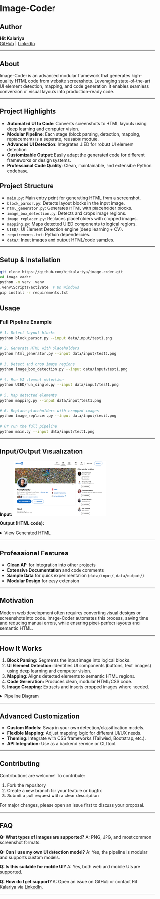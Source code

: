 
# Image-Coder

## Author
**Hit Kalariya**  
[GitHub](https://github.com/hitkalariya) | [LinkedIn](https://www.linkedin.com/in/hitkalariya/)

---

## About
Image-Coder is an advanced modular framework that generates high-quality HTML code from website screenshots. Leveraging state-of-the-art UI element detection, mapping, and code generation, it enables seamless conversion of visual layouts into production-ready code.

---


## Project Highlights
- **Automated UI to Code**: Converts screenshots to HTML layouts using deep learning and computer vision.
- **Modular Pipeline**: Each stage (block parsing, detection, mapping, replacement) is a separate, reusable module.
- **Advanced UI Detection**: Integrates UIED for robust UI element detection.
- **Customizable Output**: Easily adapt the generated code for different frameworks or design systems.
- **Professional Code Quality**: Clean, maintainable, and extensible Python codebase.

## Project Structure
- `main.py`: Main entry point for generating HTML from a screenshot.
- `block_parsor.py`: Detects layout blocks in the input image.
- `html_generator.py`: Generates HTML with placeholder blocks.
- `image_box_detection.py`: Detects and crops image regions.
- `image_replacer.py`: Replaces placeholders with cropped images.
- `mapping.py`: Maps detected UIED components to logical regions.
- `UIED/`: UI Element Detection engine (deep learning + CV).
- `requirements.txt`: Python dependencies.
- `data/`: Input images and output HTML/code samples.


---

## Setup & Installation
```bash
git clone https://github.com/hitkalariya/image-coder.git
cd image-coder
python -m venv .venv
.venv\Scripts\activate  # On Windows
pip install -r requirements.txt
```

## Usage


### Full Pipeline Example
```bash
# 1. Detect layout blocks
python block_parsor.py --input data/input/test1.png

# 2. Generate HTML with placeholders
python html_generator.py --input data/input/test1.png

# 3. Detect and crop image regions
python image_box_detection.py --input data/input/test1.png

# 4. Run UI element detection
python UIED/run_single.py --input data/input/test1.png

# 5. Map detected elements
python mapping.py --input data/input/test1.png

# 6. Replace placeholders with cropped images
python image_replacer.py --input data/input/test1.png

# Or run the full pipeline
python main.py --input data/input/test1.png
```

---


## Input/Output Visualization

**Input:**
<img src="data/input/test1.png" alt="Sample Input" width="300"/>

**Output (HTML code):**
<details>
  <summary>View Generated HTML</summary>
  <pre>
<!-- Partial HTML Output -->
<!DOCTYPE html>
<html lang="en">
<head>
<meta charset="utf-8"/>
<title>Bounding Boxes Layout</title>
<style>
body, html { margin: 0; padding: 0; width: 100%; height: 100%; }
.container { position: relative; width: 100%; height: 100%; box-sizing: border-box; }
.box { position: absolute; box-sizing: border-box; overflow: hidden; }
.box > .container { display: grid; width: 100%; height: 100%; }
</style>
<!-- ... -->
  </pre>
</details>

---

## Professional Features
- **Clean API** for integration into other projects
- **Extensive Documentation** and code comments
- **Sample Data** for quick experimentation (`data/input/`, `data/output/`)
- **Modular Design** for easy extension

---

## Motivation
Modern web development often requires converting visual designs or screenshots into code. Image-Coder automates this process, saving time and reducing manual errors, while ensuring pixel-perfect layouts and semantic HTML.

---

## How It Works
1. **Block Parsing:** Segments the input image into logical blocks.
2. **UI Element Detection:** Identifies UI components (buttons, text, images) using deep learning and computer vision.
3. **Mapping:** Aligns detected elements to semantic HTML regions.
4. **Code Generation:** Produces clean, modular HTML/CSS code.
5. **Image Cropping:** Extracts and inserts cropped images where needed.

<details>
<summary>Pipeline Diagram</summary>

```mermaid
graph TD;
  A[Input Screenshot] --> B[Block Parsing];
  B --> C[UI Element Detection];
  C --> D[Mapping];
  D --> E[HTML/CSS Generation];
  E --> F[Output HTML]
```
</details>

---

## Advanced Customization
- **Custom Models:** Swap in your own detection/classification models.
- **Flexible Mapping:** Adjust mapping logic for different UI/UX needs.
- **Theming:** Integrate with CSS frameworks (Tailwind, Bootstrap, etc.).
- **API Integration:** Use as a backend service or CLI tool.

---

## Contributing
Contributions are welcome! To contribute:
1. Fork the repository
2. Create a new branch for your feature or bugfix
3. Submit a pull request with a clear description

For major changes, please open an issue first to discuss your proposal.

---

## FAQ
**Q: What types of images are supported?**
A: PNG, JPG, and most common screenshot formats.

**Q: Can I use my own UI detection model?**
A: Yes, the pipeline is modular and supports custom models.

**Q: Is this suitable for mobile UI?**
A: Yes, both web and mobile UIs are supported.

**Q: How do I get support?**
A: Open an issue on GitHub or contact Hit Kalariya via [LinkedIn](https://www.linkedin.com/in/hitkalariya/).

---
